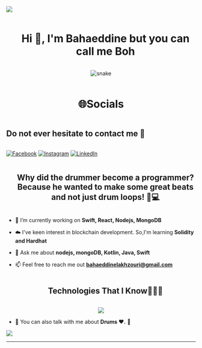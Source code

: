
<!--horizontal divider(gradiant)-->
<img src="https://user-images.githubusercontent.com/73097560/115834477-dbab4500-a447-11eb-908a-139a6edaec5c.gif">



<!--h1 without bottom border-->
<div id="user-content-toc">
  <ul align="center">
    <summary><h1 style="display: inline-block">Hi 👋, I'm Bahaeddine but you can call me Boh</h1></summary>
  </ul>
</div>


<!--- snake -->
<div align="center">
  <img  src="[https://github.com/1999AZZAR/1999AZZAR/blob/main/resources/img/grid-snake.svg](https://github.com/bahalakhzouri/bahalakhzouri/blob/main/grid-snake.svg)"
       alt="snake" /></a>
</div>
<br>
<h1 align="center">🌐Socials</h1>
<h2 style="display: inline-block">Do not ever hesitate to contact me 🤝</h2>

 [![Facebook](https://img.shields.io/badge/Facebook-%231877F2.svg?logo=Facebook&logoColor=white)](https://www.facebook.com/bahaeddinelakhzouri) [![Instagram](https://img.shields.io/badge/Instagram-%23E4405F.svg?logo=Instagram&logoColor=white)](https://www.instagram.com/baha_lakhzouri/) [![LinkedIn](https://img.shields.io/badge/LinkedIn-%230077B5.svg?logo=linkedin&logoColor=white)](https://www.linkedin.com/in/bahaeddine-lakhzouri-748004276/) 
 
 
 
<!--h2 without bottom border-->
<div id="user-content-toc">
  <ul align="center">
    <summary><h2 style="display: inline-block">Why did the drummer become a programmer?<br>
Because he wanted to make some great beats and not just drum loops! 🥁💻</h2></summary>
  </ul>
</div>


<!--Intro start-->
- 🔭 I’m currently working on **Swift, React, Nodejs, MongoDB**

- ☁️ I've keen interest in blockchain development. So,I'm learning **Solidity and Hardhat**

- 💬 Ask me about **nodejs, mongoDB, Kotlin, Java, Swift**

- 📫 Feel free to reach me out **bahaeddinelakhzouri@gmail.com**

<!--Intro end-->


<!--h1 without bottom border-->
<div id="user-content-toc">
  <ul align="center">
    <summary><h2 style="display: inline-block">Technologies That I Know👨🏻‍💻</h2></summary>
  </ul>
</div>
<!--tech stack icons-->
<p align="center">
  <a href="https://skillicons.dev">
    <img src="https://skillicons.dev/icons?i=git,c,cpp,flutter,maven,solidity,cpp,css,discord,docker,express,figma,github,html,java,js,kotlin,linux,materialui,mongodb,mysql,threejs,nodejs,postman,py,react,tailwind,ts,vscode,arduino&perline=10"/>
  </a>
</p>


<!-- Connect with me -->
<!--h2 without bottom border-->
  - 🥁 You can also talk with me about **Drums ❤️.** 🥁
</p>

<!--horizontal divider(gradiant)-->
<img src="https://user-images.githubusercontent.com/73097560/115834477-dbab4500-a447-11eb-908a-139a6edaec5c.gif">

----------------------------------------------------------------------
